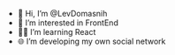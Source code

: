 - 👋 Hi, I’m @LevDomasnih
- 👀 I’m interested in FrontEnd
- :man_technologist: I’m learning React
- :globe_with_meridians: I’m developing my own social network
